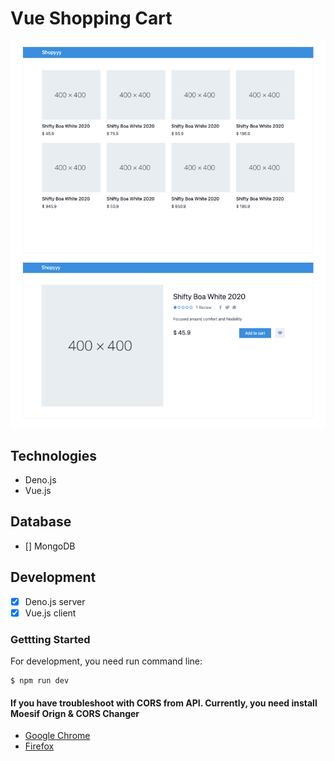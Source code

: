 # Vue Shopping Cart

![](screenshot.png)

## Technologies

- Deno.js
- Vue.js

## Database

- [] MongoDB

## Development

- [x] Deno.js server
- [x] Vue.js client

### Gettting Started

For development, you need run command line:

```
$ npm run dev
```

#### If you have troubleshoot with CORS from API. Currently, you need install Moesif Orign & CORS Changer

- [Google Chrome](https://chrome.google.com/webstore/detail/moesif-orign-cors-changer/digfbfaphojjndkpccljibejjbppifbc)
- [Firefox](https://addons.mozilla.org/en-US/firefox/addon/moesif-origin-cors-changer1/)
